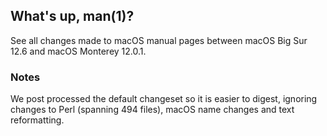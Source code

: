 ## What's up, man(1)? 

See all changes made to macOS manual pages between macOS Big Sur 12.6 and macOS Monterey 12.0.1. 

### Notes

We post processed the default changeset so it is easier to digest, ignoring changes to Perl (spanning 494 files), macOS name changes and text reformatting.
